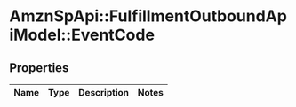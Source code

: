 # AmznSpApi::FulfillmentOutboundApiModel::EventCode

## Properties
Name | Type | Description | Notes
------------ | ------------- | ------------- | -------------

